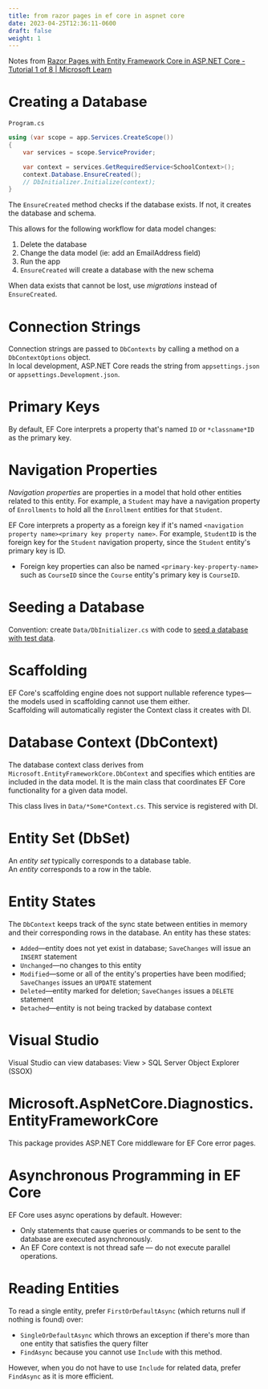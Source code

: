 ```yaml
---
title: from razor pages in ef core in aspnet core
date: 2023-04-25T12:36:11-0600
draft: false
weight: 1
---
```

Notes from [Razor Pages with Entity Framework Core in ASP.NET Core - Tutorial 1 of 8 | Microsoft Learn](https://learn.microsoft.com/en-us/aspnet/core/data/ef-rp/intro?view=aspnetcore-7.0)

# Creating a Database
`Program.cs`  
```cs
using (var scope = app.Services.CreateScope())
{
    var services = scope.ServiceProvider;

    var context = services.GetRequiredService<SchoolContext>();
    context.Database.EnsureCreated();
    // DbInitializer.Initialize(context);
}
```
The `EnsureCreated` method checks if the database exists. If not, it creates the database and schema.

This allows for the following workflow for data model changes:
1.  Delete the database
2.  Change the data model (ie: add an EmailAddress field)
3.  Run the app
4.  `EnsureCreated` will create a database with the new schema

When data exists that cannot be lost, use *migrations* instead of `EnsureCreated`.

# Connection Strings
Connection strings are passed to `DbContexts` by calling a method on a `DbContextOptions` object.  
In local development, ASP.NET Core reads the string from `appsettings.json` or `appsettings.Development.json`.

# Primary Keys
By default, EF Core interprets a property that's named `ID` or `*classname*ID` as the primary key.

# Navigation Properties
*Navigation properties* are properties in a model that hold other entities related to this entity. For example, a `Student` may have a navigation property of `Enrollments` to hold all the `Enrollment` entities for that `Student`.  

EF Core interprets a property as a foreign key if it's named `<navigation property name><primary key property name>`. For example, `StudentID` is the foreign key for the `Student` navigation property, since the `Student` entity's primary key is ID.
- Foreign key properties can also be named `<primary-key-property-name>` such as `CourseID` since the `Course` entity's primary key is `CourseID`.

# Seeding a Database
Convention: create `Data/DbInitializer.cs` with code to [seed a database with test data](https://learn.microsoft.com/en-us/aspnet/core/data/ef-rp/intro?view=aspnetcore-7.0&tabs=visual-studio#seed-the-database).

# Scaffolding
EF Core's scaffolding engine does not support nullable reference types—the models used in scaffolding cannot use them either.  
Scaffolding will automatically register the Context class it creates with DI.

# Database Context (DbContext)
The database context class derives from `Microsoft.EntityFrameworkCore.DbContext` and specifies which entities are included in the data model. It is the main class that coordinates EF Core functionality for a given data model.

This class lives in `Data/*Some*Context.cs`. This service is registered with DI.

# Entity Set (DbSet)
An *entity set* typically corresponds to a database table.  
An *entity* corresponds to a row in the table.

# Entity States
The `DbContext` keeps track of the sync state between entities in memory and their corresponding rows in the database.
An entity has these states:
- `Added`—entity does not yet exist in database; `SaveChanges` will issue an `INSERT` statement
- `Unchanged`—no changes to this entity
- `Modified`—some or all of the entity's properties have been modified; `SaveChanges` issues an `UPDATE` statement
- `Deleted`—entity marked for deletion; `SaveChanges` issues a `DELETE` statement
- `Detached`—entity is not being tracked by database context

# Visual Studio
Visual Studio can view databases: View > SQL Server Object Explorer (SSOX)

# Microsoft.AspNetCore.Diagnostics.EntityFrameworkCore
This package provides ASP.NET Core middleware for EF Core error pages.

# Asynchronous Programming in EF Core
EF Core uses async operations by default. However:
- Only statements that cause queries or commands to be sent to the database are executed asynchronously.
- An EF Core context is not thread safe — do not execute parallel operations.

# Reading Entities
To read a single entity, prefer `FirstOrDefaultAsync` (which returns null if nothing is found) over:
- `SingleOrDefaultAsync` which throws an exception if there's more than one entity that satisfies the query filter
- `FindAsync` because you cannot use `Include` with this method.

However, when you do not have to use `Include` for related data, prefer `FindAsync` as it is more efficient.
